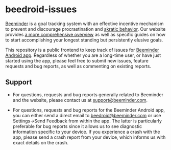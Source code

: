 # beedroid-issues

[Beeminder](http://www.beeminder.com) is a goal tracking system with an effective incentive mechanism to prevent and discourage procrastination and [akratic behavior](https://en.wikipedia.org/wiki/Akrasia). Our website provides [a more comprehensive overview](https://www.beeminder.com/overview) as well as specific guides on how to start accomplishing your longest standing but persistently elusive goals. 

This repository is a public frontend to keep track of issues for [Beeminder Android app](https://play.google.com/store/apps/details?id=com.beeminder.beeminder&hl=en). Regardless of whether you are a long-time user, or have just started using the app, please feel free to submit new issues, feature requests and bug reports, as well as commenting on existing reports.

## Support

- For questions, requests and bug reports generally related to Beeminder and the website, please contact us at support@beeminder.com.

- For questions, requests and bug reports for the Beeminder Android app, you can either send a direct email to beedroid@beeminder.com or use Settings->Send Feedback from within the app. The latter is particularly preferable for bug reports since it allows us to see diagnostic information specific to your device. If you experience a crash with the app, please send a crash report from your device, which informs us with exact details on the crash.
